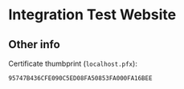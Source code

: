 # Integration Test Website

## Other info

Certificate thumbprint (`localhost.pfx`):
```
95747B436CFE090C5ED08FA50853FA000FA16BEE
```
